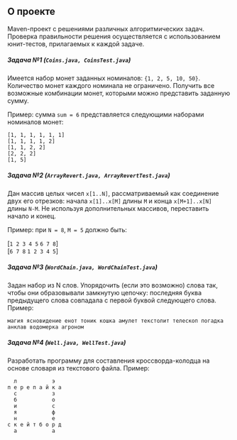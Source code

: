﻿## О проекте
Maven-проект с решениями различных алгоритмических задач. Проверка правильности решения осуществляется с использованием юнит-тестов, прилагаемых к каждой задаче.

##### Задача №1 (`Coins.java, CoinsTest.java`)

Имеется набор монет заданных номиналов: `{1, 2, 5, 10, 50}`. Количество монет каждого номинала не ограничено. Получить все возможные комбинации монет, которыми можно представить заданную сумму. 

Пример: сумма `sum = 6` представляется следующими наборами номиналов монет:  

```
[1, 1, 1, 1, 1, 1]  
[1, 1, 1, 1, 2]  
[1, 1, 2, 2]  
[2, 2, 2]  
[1, 5]  
```

##### Задача №2 (`ArrayRevert.java, ArrayRevertTest.java`)

Дан массив целых чисел `x[1..N]`, рассматриваемый как соединение двух его отрезков: начала `x[1]..x[M]` длины `M` и конца `x[M+1]..x[N]` длины `N-M`. Не используя дополнительных массивов, переставить начало и конец.

Пример: при `N = 8`, `M = 5` должно быть:  

\[`1 2 3 4 5` `6 7 8`\]   
\[`6 7 8` `1 2 3 4 5`\]

##### Задача №3 (`WordChain.java, WordChainTest.java`)

Задан набор из N слов. Упорядочить (если это возможно) слова так, чтобы они образовывали замкнутую цепочку: последняя буква предыдущего слова совпадала с первой буквой следующего слова. Пример:

`магия ясновидение енот тоник кошка амулет текстолит телескоп погадка анклав водомерка агроном`

##### Задача №4 (`Well.java, WellTest.java`)

Разработать программу для составления кроссворда-колодца на основе словаря из текстового файла. Пример:

      л           э  
    п е р е п а й к а
      с           з  
      б           о  
      и           с  
      я           ф  
      н           е  
    с к е й т б о р д
      а           а  
